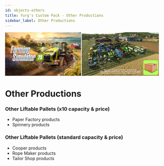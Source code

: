 ```yaml
---
id: objects-others
title: Yurg's Custom Pack - Other Productions
sidebar_label: Other Productions
---
```

[![](modHeader.png)](modScreen.png)
# Other Productions

### Other Liftable Pallets (x10 capacity & price)
- Paper Factory products
- Spinnery products

### Other Liftable Pallets (standard capacity & price)
- Cooper products
- Rope Maker products
- Tailor Shop products
